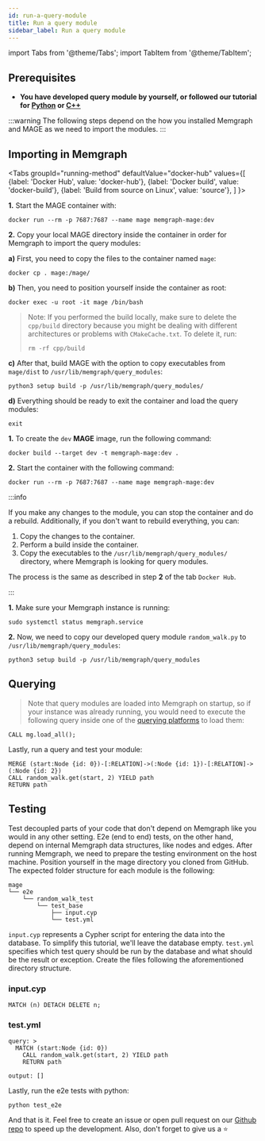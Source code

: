 ```yaml
---
id: run-a-query-module
title: Run a query module
sidebar_label: Run a query module
---
```

import Tabs from '@theme/Tabs';
import TabItem from '@theme/TabItem';


## Prerequisites
- **You have developed query module by yourself, or followed our tutorial for [Python](/mage/tutorials/create-a-new-module-python) or [C++](/mage/tutorials/create-a-new-module-cpp)**

:::warning
The following steps depend on the how you installed Memgraph and MAGE as we need
to import the modules.
:::
## Importing in Memgraph

<Tabs
  groupId="running-method"
  defaultValue="docker-hub"
  values={[
    {label: 'Docker Hub', value: 'docker-hub'},
    {label: 'Docker build', value: 'docker-build'},
    {label: 'Build from source on Linux', value: 'source'},
  ]
}>
  <TabItem value="docker-hub">

**1.** Start the MAGE container with:

```shell
docker run --rm -p 7687:7687 --name mage memgraph-mage:dev
```

**2.** Copy your local MAGE directory inside the container in order for Memgraph
to import the query modules:

**a)** First, you need to copy the files to the container named `mage`:

```shell
docker cp . mage:/mage/
```

**b)** Then, you need to position yourself inside the container as root:

```shell
docker exec -u root -it mage /bin/bash
```

> Note: If you performed the build locally, make sure to delete the `cpp/build`
> directory because you might be dealing with different architectures or
> problems with `CMakeCache.txt`. To delete it, run:
>
> `rm -rf cpp/build`

**c)** After that, build MAGE with the option to copy executables from
`mage/dist` to `/usr/lib/memgraph/query_modules`:

```shell
python3 setup build -p /usr/lib/memgraph/query_modules/
```

**d)** Everything should be ready to exit the container and load the query
modules:

```
exit
```

  </TabItem>
  <TabItem value="docker-build">

**1.** To create the `dev` **MAGE** image, run the following command:

```shell
docker build --target dev -t memgraph-mage:dev .
```

**2.** Start the container with the following command:

```shell
docker run --rm -p 7687:7687 --name mage memgraph-mage:dev
```

:::info

If you make any changes to the module, you can stop the container and do a
rebuild. Additionally, if you don't want to rebuild everything, you can:
1. Copy the changes to the container.
2. Perform a build inside the container.
3. Copy the executables to the `/usr/lib/memgraph/query_modules/` directory,
   where Memgraph is looking for query modules.

The process is the same as described in step **2** of the tab `Docker Hub`.

:::

  </TabItem>
  <TabItem value="source">

**1.** Make sure your Memgraph instance is running:

```
sudo systemctl status memgraph.service
```

**2.** Now, we need to copy our developed query module `random_walk.py` to
`/usr/lib/memgraph/query_modules`:

```shell
python3 setup build -p /usr/lib/memgraph/query_modules
```

  </TabItem>
</Tabs>


## Querying

> Note that query modules are loaded into Memgraph on startup, so if your
> instance was already running, you would need to execute the following query
> inside one of the [querying
> platforms](https://docs.memgraph.com/memgraph/connect-to-memgraph) to load
> them:

```cypher
CALL mg.load_all();
```

Lastly, run a query and test your module:

```cypher
MERGE (start:Node {id: 0})-[:RELATION]->(:Node {id: 1})-[:RELATION]->(:Node {id: 2})
CALL random_walk.get(start, 2) YIELD path
RETURN path
```

## Testing

Test decoupled parts of your code that don't depend on Memgraph like you would
in any other setting. E2e (end to end) tests, on the other hand, depend on
internal Memgraph data structures, like nodes and edges. After running Memgraph,
we need to prepare the testing environment on the host machine. Position
yourself in the mage directory you cloned from GitHub. The expected folder
structure for each module is the following:

```plaintext
mage
└── e2e
    └── random_walk_test
        └── test_base
            ├── input.cyp
            └── test.yml
```

`input.cyp` represents a Cypher script for entering the data into the database.
To simplify this tutorial, we'll leave the database empty. `test.yml` specifies
which test query should be run by the database and what should be the result or
exception. Create the files following the aforementioned directory structure.

### input.cyp

```cypher
MATCH (n) DETACH DELETE n;
```

### test.yml

```shell
query: >
  MATCH (start:Node {id: 0})
    CALL random_walk.get(start, 2) YIELD path
    RETURN path

output: []
```

Lastly, run the e2e tests with python:

```shell
python test_e2e
```

And that is it. Feel free to create an issue or open pull request on our [Github repo](https://github.com/memgraph/mage)
to speed up the development. Also, don't forget to give us a :star:
